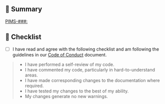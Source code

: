 <!--  
PR Title format:  
JIRA_BOARD_ABBREVIATION-JIRA_TASK_NUMBER: TITLE_OF_JIRA_TASK  
Example: PIMS-700: A great ticket                                       
-->  

## 🎯 Summary

<!-- EDIT JIRA LINK BELOW -->  
[PIMS-###: ](https://apps.itsm.gov.bc.ca/jira/browse/PIMS-###)

<!-- PROVIDE BELOW an explaination of your changes -->

<!-- PROVIDE ABOVE an explaination of your changes -->

## 📝 Checklist

- [ ] I have read and agree with the following checklist and am following the guidelines in our [Code of Conduct](CODE_OF_CONDUCT.md) document.

> - I have performed a self-review of my code.
> - I have commented my code, particularly in hard-to-understand areas.
> - I have made corresponding changes to the documentation where required.
> - I have tested my changes to the best of my ability.
> - My changes generate no new warnings.
